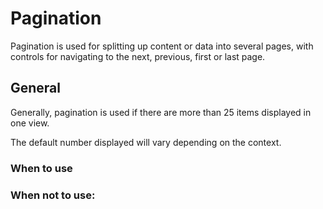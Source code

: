 # Pagination

Pagination is used for splitting up content or data into several pages, with controls for navigating to the next, previous, first or last page.

## General

Generally, pagination is used if there are more than 25 items displayed in one view.

The default number displayed will vary depending on the context.

### When to use

### When not to use: